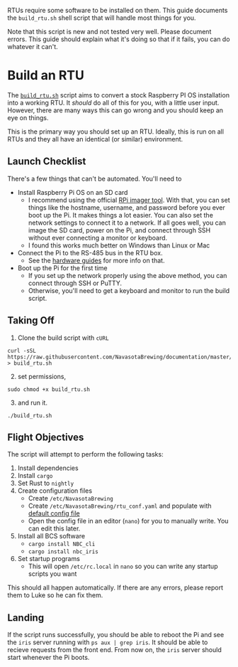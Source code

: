 RTUs require some software to be installed on them. This guide documents the `build_rtu.sh` shell script that will handle most things for you.

Note that this script is new and not tested very well. Please document errors. This guide should explain what it's doing so that if it fails, you can do whatever it can't.

# Build an RTU

The [`build_rtu.sh`](../RTU%20Configuration/build_rtu.sh) script aims to convert a stock Raspberry PI OS installation into a working RTU. It *should* do all of this for you, with a little user input. However, there are many ways this can go wrong and you should keep an eye on things.

This is the primary way you should set up an RTU. Ideally, this is run on all RTUs and they all have an identical (or similar) environment.

## Launch Checklist

There's a few things that can't be automated. You'll need to

* Install Raspberry Pi OS on an SD card
    * I recommend using the official [RPi imager tool](https://www.raspberrypi.com/software/). With that, you can set things like the hostname, username, and password before you ever boot up the Pi. It makes things a lot easier. You can also set the network settings to connect it to a network. If all goes well, you can image the SD card, power on the Pi, and connect through SSH without ever connecting a monitor or keyboard.
    * I found this works much better on Windows than Linux or Mac
* Connect the Pi to the RS-485 bus in the RTU box.
    * See the [hardware guides](../../Hardware/README.md) for more info on that.
* Boot up the Pi for the first time
    * If you set up the network properly using the above method, you can connect through SSH or PuTTY.
    * Otherwise, you'll need to get a keyboard and monitor to run the build script.

## Taking Off

1. Clone the build script with `cURL`

```
curl -sSL https://raw.githubusercontent.com/NavasotaBrewing/documentation/master/Software/RTU%20Configuration/build_rtu.sh > build_rtu.sh
```

2. set permissions,

```
sudo chmod +x build_rtu.sh
```

3. and run it. 

```
./build_rtu.sh
```

## Flight Objectives
The script will attempt to perform the following tasks:

1. Install dependencies
2. Install `cargo`
3. Set Rust to `nightly`
4. Create configuration files
    * Create `/etc/NavasotaBrewing`
    * Create `/etc/NavasotaBrewing/rtu_conf.yaml` and populate with [default config file](../RTU%20Configuration/rtu_conf.yaml)
    * Open the config file in an editor (`nano`) for you to manually write. You can edit this later.
5. Install all BCS software
    * `cargo install NBC_cli`
    * `cargo install nbc_iris`
6. Set startup programs
    * This will open `/etc/rc.local` in `nano` so you can write any startup scripts you want

This should all happen automatically. If there are any errors, please report them to Luke so he can fix them.

## Landing

If the script runs successfully, you should be able to reboot the Pi and see the `iris` server running with `ps aux | grep iris`. It should be able to recieve requests from the front end. From now on, the `iris` server should start whenever the Pi boots.